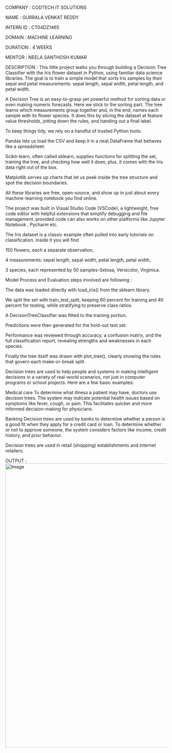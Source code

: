 COMPANY : CODTECH IT SOLUTIONS

NAME : GURRALA VENKAT REDDY

INTERN ID : CT04DZ1465

DOMAIN : MACHINE LEARNING

DURATION : 4 WEEKS

MENTOR : NEELA SANTHOSH KUMAR

DESCRIPTION : This little project walks you through building a Decision Tree Classifier with the Iris flower dataset in Python, using familiar data science libraries. The goal is to train a simple model that sorts Iris samples by their sepal and petal measurements: sepal length, sepal width, petal length, and petal width.

A Decision Tree is an easy-to-grasp yet powerful method for sorting data or even making numeric forecasts. Here we stick to the sorting part. The tree learns which measurements group together and, in the end, names each sample with its flower species. It does this by slicing the dataset at feature value thresholds, jotting down the rules, and handing out a final label.

To keep things tidy, we rely on a handful of trusted Python tools:

Pandas lets us load the CSV and keep it in a neat DataFrame that behaves like a spreadsheet.

Scikit-learn, often called sklearn, supplies functions for splitting the set, training the tree, and checking how well it does; plus, it comes with the Iris data right out of the box.

Matplotlib serves up charts that let us peek inside the tree structure and spot the decision boundaries.

All these libraries are free, open-source, and show up in just about every machine-learning notebook you find online.

The project was built in Visual Studio Code (VSCode), a lightweight, free code editor with helpful extensions that simplify debugging and file management. provided code can also works on other platforms like Jupyter Notebook , Pycharm etc.

The Iris dataset is a classic example often pulled into early tutorials on classification. Inside it you will find

150 flowers, each a separate observation,

4 measurements: sepal length, sepal width, petal length, petal width,

3 species, each represented by 50 samples-Setosa, Versicolor, Virginica.

Model Process and Evaluation
steps involved are following :

The data was loaded directly with load_iris() from the sklearn library.

We split the set with train_test_split, keeping 60 percent for training and 40 percent for testing, while stratifying to preserve class ratios.

A DecisionTreeClassifier was fitted to the training portion.

Predictions were then generated for the hold-out test set.

Performance was reviewed through accuracy, a confusion matrix, and the full classification report, revealing strengths and weaknesses in each species.

Finally the tree itself was drawn with plot_tree(), clearly showing the rules that govern each make-or-break split.

Decision trees are used to help people and systems in making intelligent decisions in a variety of real-world scenarios, not just in computer programs or school projects. Here are a few basic examples:

Medical care To determine what illness a patient may have, doctors use decision trees. The system may indicate potential health issues based on symptoms like fever, cough, or pain. This facilitates quicker and more informed decision-making for physicians.

Banking Decision trees are used by banks to determine whether a person is a good fit when they apply for a credit card or loan. To determine whether or not to approve someone, the system considers factors like income, credit history, and prior behavior.

Decision trees are used in retail (shopping) establishments and internet retailers.

OUTPUT : 
<img width="866" height="884" alt="Image" src="https://github.com/user-attachments/assets/51cc1f64-901a-4f3f-a5d9-c6dd8b8536d0" />
